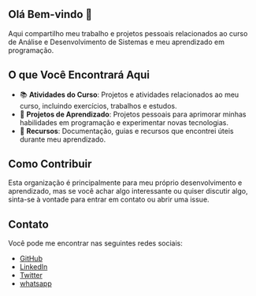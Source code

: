 ## Olá Bem-vindo 👋

Aqui compartilho meu trabalho e projetos pessoais relacionados ao curso de Análise e Desenvolvimento de Sistemas e meu aprendizado em programação.

## O que Você Encontrará Aqui

- 📚 **Atividades do Curso**: Projetos e atividades relacionados ao meu curso, incluindo exercícios, trabalhos e estudos.
- 🚀 **Projetos de Aprendizado**: Projetos pessoais para aprimorar minhas habilidades em programação e experimentar novas tecnologias.
- 📁 **Recursos**: Documentação, guias e recursos que encontrei úteis durante meu aprendizado.

## Como Contribuir

Esta organização é principalmente para meu próprio desenvolvimento e aprendizado, mas se você achar algo interessante ou quiser discutir algo, sinta-se à vontade para entrar em contato ou abrir uma issue.

## Contato

Você pode me encontrar nas seguintes redes sociais:

- [GitHub](https://github.com/dc7devs)
- [LinkedIn](https://www.linkedin.com/in/diego-c-silva-487b171a5)
- [Twitter](https://twitter.com/dcdevs)
- [whatsapp](https://wa.me/5538999574384)


